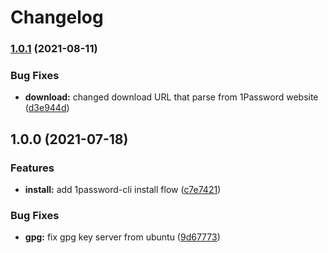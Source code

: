 # Changelog

### [1.0.1](https://www.github.com/NeoHsu/asdf-1password-cli/compare/v1.0.0...v1.0.1) (2021-08-11)


### Bug Fixes

* **download:** changed download URL that parse from 1Password website ([d3e944d](https://www.github.com/NeoHsu/asdf-1password-cli/commit/d3e944db84926b095ca056dba3880c2973644904))

## 1.0.0 (2021-07-18)


### Features

* **install:** add 1password-cli install flow ([c7e7421](https://www.github.com/NeoHsu/asdf-1password-cli/commit/c7e7421473cf29645f8c6e200efc2d42bb319022))


### Bug Fixes

* **gpg:** fix gpg key server from ubuntu ([9d67773](https://www.github.com/NeoHsu/asdf-1password-cli/commit/9d67773583053bb909f78539d38070eb3375a51d))

